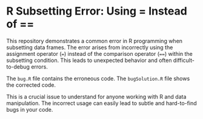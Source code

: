 # R Subsetting Error: Using = Instead of ==

This repository demonstrates a common error in R programming when subsetting data frames. The error arises from incorrectly using the assignment operator (`=`) instead of the comparison operator (`==`) within the subsetting condition.  This leads to unexpected behavior and often difficult-to-debug errors.

The `bug.R` file contains the erroneous code. The `bugSolution.R` file shows the corrected code.

This is a crucial issue to understand for anyone working with R and data manipulation.  The incorrect usage can easily lead to subtle and hard-to-find bugs in your code.
